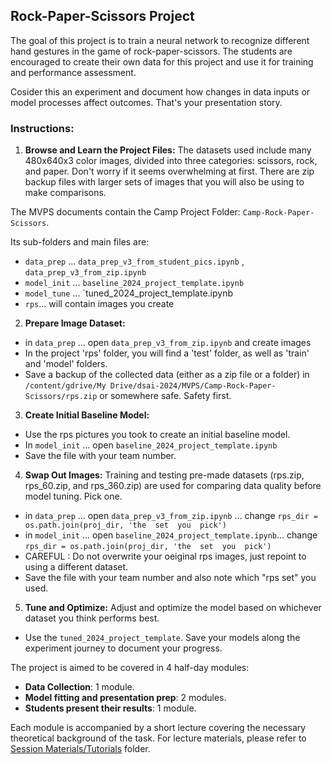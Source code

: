 ## Rock-Paper-Scissors Project

The goal of this project is to train a neural network to recognize different hand gestures in the game of rock-paper-scissors. The students are encouraged to create their own data for this project and use it for training and performance assessment.

Cosider this  an experiment   and  document how changes in data inputs or model processes affect outcomes. That's your presentation story.

### Instructions:

1. **Browse and Learn the Project Files:**
The datasets  used include many 480x640x3 color images, divided into three categories: scissors, rock, and paper. Don't worry if it seems overwhelming at first. There are zip backup files with larger sets of images that you will also be using to make comparisons. 

The MVPS documents contain the Camp Project Folder: `Camp-Rock-Paper-Scissors`. 

Its sub-folders and main files are:
  - `data_prep` ... `data_prep_v3_from_student_pics.ipynb`  , `data_prep_v3_from_zip.ipynb`  
  - `model_init` ... `baseline_2024_project_template.ipynb`
  - `model_tune` ... `tuned_2024_project_template.ipynb
  - `rps`... will contain images you create

2. **Prepare Image Dataset:**
  - in `data_prep` ... open `data_prep_v3_from_zip.ipynb` and create images
  - In the project 'rps' folder, you will find a 'test' folder, as well as 'train' and 'model' folders. 
  - Save a backup of the collected data (either as a zip file or a folder) in `/content/gdrive/My Drive/dsai-2024/MVPS/Camp-Rock-Paper-Scissors/rps.zip`  or somewhere safe. Safety first.

3. **Create Initial Baseline Model:**
  - Use the rps pictures you took to create an initial baseline model.     
  - In `model_init` ... open `baseline_2024_project_template.ipynb`
  - Save the file with your team number.

4. **Swap Out Images:**
Training and testing pre-made datasets (rps.zip, rps_60.zip, and rps_360.zip) are used for comparing data quality before model tuning. Pick one.
    
  - in `data_prep` ... open `data_prep_v3_from_zip.ipynb` ... change `rps_dir = os.path.join(proj_dir, 'the  set  you  pick')`
  - in `model_init` ... open `baseline_2024_project_template.ipynb`... change `rps_dir = os.path.join(proj_dir, 'the  set  you  pick')`
  - CAREFUL :  Do not overwrite  your oeiginal rps images, just repoint to using a different dataset.
  - Save the file with your team number and also note which "rps set" you used.


5. **Tune and Optimize:**
Adjust and optimize the model based on whichever dataset you think performs best. 
  - Use the `tuned_2024_project_template`. Save your models along the experiment journey  to document your progress.

The project is aimed to be covered in 4 half-day modules:
- **Data Collection**: 1 module.
- **Model fitting and presentation prep**: 2 modules.
- **Students present their results**: 1 module.

Each module is accompanied by a short lecture covering the necessary theoretical background of the task. For lecture materials, please refer to [Session Materials/Tutorials](https://github.com/RudyMartin/dsai-2024/tree/main/MVPS/Session-Materials/Tutorials) folder.

